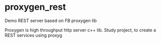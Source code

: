 # proxygen_rest
Demo REST server based on FB proxygen lib

Proxygen is high throughput http server c++ lib. Study project, to create a REST services using proxyg
